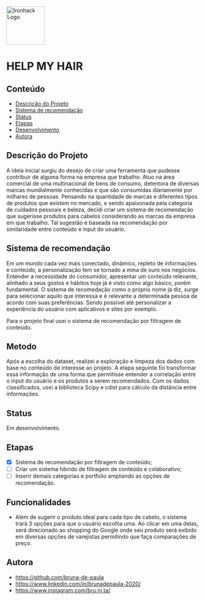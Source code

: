 <img src="https://bit.ly/2VnXWr2" alt="Ironhack Logo" width="100"/>

# HELP MY HAIR

## Conteúdo
- [Descrição do Projeto](#project-description)
- [Sistema de recomendação](#sistema-de-recomendação)
- [Status](#status)
- [Etapas](#etapas)
- [Desenvolvimento](#desenvolvimento)
- [Autora](#autora)


<a name="project-description"></a>

## Descrição do Projeto
A ideia inicial surgiu do desejo de criar uma ferramenta que pudesse contribuir de alguma forma na empresa que trabalho. Atuo na área comercial de uma multinacional de bens de consumo, detentora de diversas marcas mundialmente conhecidas e que são consumidas diariamente por milhares de pessoas. Pensando na quantidade de marcas e diferentes tipos de produtos que existem no mercado, e sendo apaixonada pela categoria de cuidados pessoais e beleza, decidi criar um sistema de recomendação que sugerisse produtos para cabelos considerando as marcas da empresa em que trabalho. Tal sugestão é baseada na recomendação por similaridade entre conteúdo e input do usuário. 

<a name="sistema-de-recomendação"></a>

## Sistema de recomendação
Em um mundo cada vez mais conectado, dinâmico, repleto de informações e conteúdo, a personalização tem se tornado a mina de ouro nos negócios. Entender a necessidade do consumidor, apresentar um conteúdo relevante, alinhado a seus gostos e hábitos hoje já é visto como algo básico, porém fundamental. O sistema de recomedação como o próprio nome já diz, surge para selecionar aquilo que interessa e é relevante a determinada pessoa de acordo com suas preferências. Sendo possível até personalizar a experiência do usuário com aplicativos e sites por exemplo. 

Para o projeto final usei o sistema de recomendação por filtragem de conteúdo.

<a name="metodo"></a>

## Metodo

Após a escolha do dataset, realizei a exploração e limpeza dos dados com base no conteúdo de interesse ao projeto. A etapa seguinte foi transformar essa informação de uma forma que permitisse entender a correlação entre o input do usuário e os produtos a serem recomendados. Com os dados classificados, usei a biblioteca Scipy e cdist para cálculo da distância entre informações. 


<a name="status"></a>

## Status
Em desenvolvimento.

<a name="etapas"></a>

## Etapas
  * [x] Sistema de recomendação por filtragem de conteúdo;
  * [ ] Criar um sistema hibrido de filtragem de conteúdo e colaborativo;
  * [ ] Inserir demais categorias e portfolio ampliando as opções de recomendação.

<a name="funcionalidades"></a>

## Funcionalidades
 
  * Além de sugerir o produto ideal para cada tipo de cabelo, o sistema trará 3 opções para que o usuário escolha uma. Ao clicar em uma delas, será direcionado ao shopping do Google onde seu produto será exibido em diversas opções de varejistas permitindo que faça comparações de preço.


<a name="autora"></a>

## Autora

* https://github.com/bruna-de-paula
* https://www.linkedin.com/in/brunadepaula-2020/
* https://www.instagram.com/bru.ni.ta/





